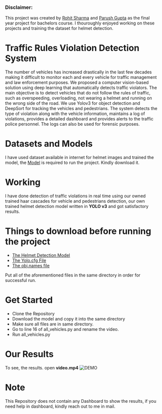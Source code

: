 ### Disclaimer:
This project was created by [Rohit Sharma](https://github.com/rohit9934/) and [Parush Gupta](https://github.com/parushgupta1/)  as the final year project for bachelors course. I thouroughly enjoyed working on these projects and training the dataset for helmet detection.

# Traffic Rules Violation Detection System
The number of vehicles has increased drastically in the last few decades making it difficult to monitor each and every vehicle for traffic management and law enforcement purposes. We proposed a computer vision-based solution using deep learning that automatically detects traffic violators.
The main objective is to detect vehicles that do not follow the rules of traffic, such as overspeeding, overloading, not wearing a helmet and running on the wrong side of the road. We use Yolov3 for object detection and DeepSort for tracking the vehicles and pedestrians. The system detects the type of violation along with the vehicle information, maintains a log of violations, provides a detailed dashboard and provides alerts to the traffic police personnel. The logs can also be used for forensic purposes.

# Datasets and Models
I have used dataset available in internet for helmet images and trained the model, the [Model](https://drive.google.com/file/d/1_xBdP1GRK4i7yzJP8_a5GWaejZZKjdyI/view) is required to run the project. Kindly download it.



# Working
I have done detection of traffic violations in real time using our owned trained haar cascades for vehicle and pedestrians detection, our own trained helmet detection model written in **YOLO v3** and got satisfactory results.

# Things to download before running the project
* [The Helmet Detection Model](https://drive.google.com/file/d/1_xBdP1GRK4i7yzJP8_a5GWaejZZKjdyI/view)
* [The Yolo.cfg File](https://drive.google.com/file/d/119l1wonij3kXcuyAHC6-jRTw1NT0FzFH/view)
* [The obj.names file](https://drive.google.com/file/d/1eSA8XVuzCe9Ka63v-HEWx7Hxo8z_cpaF/view)

Put all of the aforementioned files in the same directory in order for successful run.

# Get Started
* Clone the Repository
* Download the model and copy it into the same directory
* Make sure all files are in same directory.
* Go to line 16 of all_vehicles.py and rename the video.
* Run all_vehicles.py

# Our Results
 To see, the results. open **video.mp4** 
 ![DEMO](https://user-images.githubusercontent.com/13655812/96711369-12ca6c00-13bb-11eb-8ac9-4670c5206dfa.gif)
 
 
# Note
This Repository does not contain any Dashboard to show the results, if you need help in dashboard, kindly reach out to me in mail.
